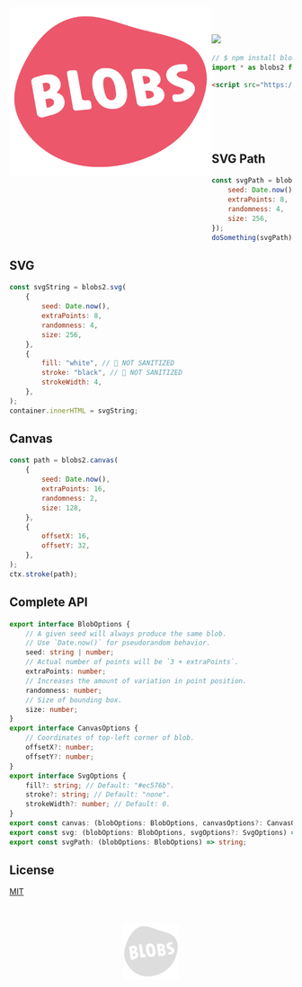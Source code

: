 <a href="https://blobs.dev">
    <img align="left" width="360" height="300" src="./assets/logo-color.svg?sanitize=true">
</a>

<br>
<br>

[![](https://img.shields.io/npm/v/blobs.svg)](https://www.npmjs.com/package/blobs)

```ts
// $ npm install blobs
import * as blobs2 from "blobs/v2";
```

```html
<script src="https://unpkg.com/blobs/v2"></script>
```

<br>
<br>
<br>
<br>

## SVG Path

```js
const svgPath = blobs2.svg({
    seed: Date.now(),
    extraPoints: 8,
    randomness: 4,
    size: 256,
});
doSomething(svgPath);
```

## SVG

```js
const svgString = blobs2.svg(
    {
        seed: Date.now(),
        extraPoints: 8,
        randomness: 4,
        size: 256,
    },
    {
        fill: "white", // 🚨 NOT SANITIZED
        stroke: "black", // 🚨 NOT SANITIZED
        strokeWidth: 4,
    },
);
container.innerHTML = svgString;
```

## Canvas

```js
const path = blobs2.canvas(
    {
        seed: Date.now(),
        extraPoints: 16,
        randomness: 2,
        size: 128,
    },
    {
        offsetX: 16,
        offsetY: 32,
    },
);
ctx.stroke(path);
```

## Complete API

```ts
export interface BlobOptions {
    // A given seed will always produce the same blob.
    // Use `Date.now()` for pseudorandom behavior.
    seed: string | number;
    // Actual number of points will be `3 + extraPoints`.
    extraPoints: number;
    // Increases the amount of variation in point position.
    randomness: number;
    // Size of bounding box.
    size: number;
}
export interface CanvasOptions {
    // Coordinates of top-left corner of blob.
    offsetX?: number;
    offsetY?: number;
}
export interface SvgOptions {
    fill?: string; // Default: "#ec576b".
    stroke?: string; // Default: "none".
    strokeWidth?: number; // Default: 0.
}
export const canvas: (blobOptions: BlobOptions, canvasOptions?: CanvasOptions) => Path2D;
export const svg: (blobOptions: BlobOptions, svgOptions?: SvgOptions) => string;
export const svgPath: (blobOptions: BlobOptions) => string;
```

## License

[MIT](./LICENSE)

<p align="center">
    <br><br>
    <img width="100" src="./assets/logo-grey.svg?sanitize=true" />
</p>

